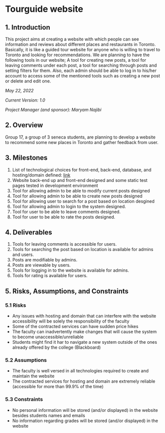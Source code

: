 
# Tourguide website

## 1. Introduction

This project aims at creating a website with which people can see information and reviews about different places and restaurants in Toronto. Basically, it is like a guided tour website for anyone who is willing to travel to Toronto and looking for recommendations. We are planning to have the following tools in our website; A tool for creating new posts, a tool for leaving comments under each post, a tool for searching through posts and setting filters for them. Also, each admin should be able to log in to his/her account to access some of the mentioned tools such as creating a new post or delete and edit one.


*May 22, 2022*

*Current Version: 1.0*

*Project Manager (and sponsor): Maryam Najibi*

## 2. Overview

Group 17, a group of 3 seneca students, are planning to develop a website to recommend some new places in Toronto and gather feedback from user.


## 3. Milestones

1. List of technological choices for front-end, back-end, database, and hosting/domain defined: [link](https://github.com/CAPSTONE-2022-2023/Group_17/blob/main/technical_details.md)
2. Website back-end up and front-end designed and some static test pages tested in development environment
3. Tool for allowing admin to be able to modify current posts designed
4. Tool for allowing admin to be able to create new posts designed
5. Tool for allowing user to search for a post based on location desgined
6. Tool for allowing admin to login to the system  designed.
7. Tool for user to be able to leave comments designed.
8. Tool for user to be able to rate the posts designed. 


## 4. Deliverables

1. Tools for leaving comments is accessible for users.
2. Tools for searching the post based on location is available for admins and users.
3. Posts are modifiable by admins.
4. Posts are viewable by users.
5. Tools for logging in to the website is available for admins.
6. Tools for rating is available for users.

## 5. Risks, Assumptions, and Constraints

### 5.1 Risks

- Any issues with hosting and domain that can interfere with the website accessibility will be solely the responsibility of the faculty
- Some of the contracted services can have sudden price hikes
- The faculty can inadvertently make changes that will cause the system to become unaccessible/unreliable
- Students might find it har to navigate a new system outside of the ones already offered by the college (Blackboard)

### 5.2 Assumptions

- The faculty is well versed in all technologies required to create and maintain the website
- The contracted services for hosting and domain are extremely reliable (accessible for more than 99.9% of the time)

### 5.3 Constraints

- No personal information will be stored (and/or displayed) in the website besides students names and emails
- No information regarding grades will be stored (and/or displayed) in the website
